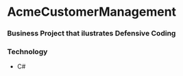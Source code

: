 # AcmeCustomerManagement

### Business Project that ilustrates Defensive Coding

### Technology

- C#
